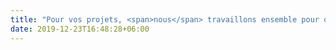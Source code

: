 ```yaml
---
title: "Pour vos projets, <span>nous</span> travaillons ensemble pour donner vie à <span>vos</span> idées."
date: 2019-12-23T16:48:28+06:00
---
```

